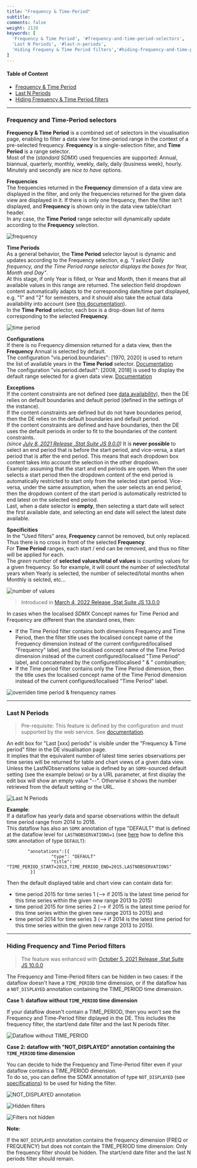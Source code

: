 ```yaml
---
title: "Frequency & Time-Period"
subtitle: 
comments: false
weight: 2130
keywords: [
  'Frequency & Time Period', '#frequency-and-time-period-selectors',
  'Last N Periods', '#last-n-periods',
  'Hiding Frequeny & Time Period filters','#hiding-frequency-and-time-period-filters'
]
---
```


#### Table of Content
- [Frequency & Time Period](#frequency-and-time-period-selectors)
- [Last N Periods](#last-n-periods)
- [Hiding Frequency & Time Period filters](#hiding-frequency-and-time-period-filters)

---

### Frequency and Time-Period selectors
**Frequency & Time Period** is a combined set of selectors in the visualisation page, enabling to filter a data view for time-period range in the context of a pre-selected frequency. **Frequency** is a single-selection filter, and **Time Period** is a range selector.  
Most of the (*standard SDMX*) used frequencies are supported: Annual, biannual, quarterly, monthly, weekly, daily, daily (business week), hourly. Minutely and secondly are *nice to have* options.  

**Frequencies**  
The frequencies returned in the **Frequency** dimension of a data view are displayed in the filter, and only the frequencies returned for the given data view are displayed in it. If there is only one frequency, then the filter isn't displayed, and **Frequency** is shown only in the data view table/chart header.  
In any case, the **Time Period** range selector will dynamically update according to the **Frequency** selection.

![frequency](/dotstatsuite-documentation/images/time-period-1.png)

**Time Periods**  
As a general behavior, the **Time Period** selector layout is dynamic and updates according to the Frequency selection, e.g. *"I select Daily frequency, and the Time Period range selector displays the boxes for Year, Month and Day"*.  
At this stage, if only Year is filled, or Year and Month, then it means that all available values in this range are returned. The selection field dropdown content automatically adapts to the corresponding date/time part displayed, e.g. "1" and "2" for semesters, and it should also take the actual data availability into account (see [this documentation](https://sis-cc.gitlab.io/dotstatsuite-documentation/using-de/viewing-data/filters/data-availability/)).  
In the **Time Period** selector, each box is a drop-down list of items corresponding to the selected **Frequency**.

![time period](/dotstatsuite-documentation/images/time-period-2.png)

**Configurations**  
If there is no Frequency dimension returned for a data view, then the **Frequency** Annual is selected by default.  
The configuration "vis.period.boundaries": [1970, 2020] is used to return the list of available years in the **Time Period** selector. [Documentation](https://sis-cc.gitlab.io/dotstatsuite-documentation/configurations/de-configuration/#time-period-boundaries)  
The configuration "vis.period.default": [2008, 2018] is used to display the default range selected for a given data view. [Documentation](https://sis-cc.gitlab.io/dotstatsuite-documentation/configurations/de-configuration/#default-time-period)

**Exceptions**  
If the content constraints are not defined (see [data availability](https://sis-cc.gitlab.io/dotstatsuite-documentation/using-de/viewing-data/filters/data-availability/)), then the DE relies on default boundaries and default period (defined in the settings of the instance).  
If the content constraints are defined but do not have boundaries period, then the DE relies on the default boundaries and default period.  
If the content constraints are defined and have boundaries, then the DE uses the default periods in order to fit to the boundaries of the content constraints.  
*(since [July 8, 2021 Release .Stat Suite JS 9.0.0](https://sis-cc.gitlab.io/dotstatsuite-documentation/changelog/#july-8-2021))* It is **never possible** to select an end period that is before the start period, and vice-versa, a start period that is after the end period. This means that each dropdown box content takes into account the selection in the other dropdown.  
Example: assuming that the start and end periods are open. When the user selects a start period then the dropdown content of the end period is automatically restricted to start only from the selected start period. Vice-versa, under the same assumption, when the user selects an end period, then the dropdown content of the start period is automatically restricted to end latest on the selected end period.  
Last, when a date selector is **empty**, then selecting a start date will select the first available date, and selecting an end date will select the latest date available.

**Specificities**  
In the "Used filters" area, **Frequency** cannot be removed, but only replaced. Thus there is no cross in front of the selected **Frequency**.  
For **Time Period** ranges, each start / end can be removed, and thus no filter will be applied for each.  
The *green* number of **selected values/total of values** is counting values for a given frequency. So for example, it will count the number of selected/total years when Yearly is selected, the number of selected/total months when Monthly is selcted, etc...

![number of values](/dotstatsuite-documentation/images/time-period-3.png)

> Introduced in [March 4, 2022 Release .Stat Suite JS 13.0.0](https://sis-cc.gitlab.io/dotstatsuite-documentation/changelog/#march-4-2022)

In cases when the localised *SDMX* Concept names for Time Period and Frequency are different than the standard ones, then:
- If the Time Period filter contains both dimensions Frequency and Time Period, then the filter title uses the localised concept name of the Frequency dimension instead of the current configured/localised "Frequency" label, and the localised concept name of the Time Period dimension instead of the current configured/localised "Time Period" label, and concatenated by the configured/localised " & " combination;
- If the Time period filter contains only the Time Period dimension, then the title uses the localised concept name of the Time Period dimension instead of the current configured/localised "Time Period" label.

![overriden time period & frenquency names](/dotstatsuite-documentation/images/time-period-4.png)

---

### Last N Periods
>Pre-requisite: This feature is defined by the configuration and must supported by the web service. See [documentation](https://sis-cc.gitlab.io/dotstatsuite-documentation/configurations/de-configuration/#lastnobservations-support).

An edit box for "Last [xxx] periods" is visible under the "Frequency & Time period" filter in the DE visualisation page.  
It implies that the equivalent number of latest time series observations per time series will be returned for table and chart views of a given data view.  
Unless the LastNObservations value is defined by an `SDMX`-sourced default setting (see the example below) or by a URL parameter, at first display the edit box will show an empty value "--". Otherwise it shows the number retrieved from the default setting or the URL.

![Last N Periods](/dotstatsuite-documentation/images/last-n-periods.png)

**Example**:  
If a dataflow has yearly data and sparse observations within the default time period range from 2014 to 2018.  
This dataflow has also an `SDMX` annotation of type "DEFAULT" that is defined at the dataflow level for `LASTNOBSERVATIONS=1` (see [here](https://sis-cc.gitlab.io/dotstatsuite-documentation/using-dlm/custom-data-view/default-layout/) how to define this `SDMX` annotation of type `DEFAULT`):  
```
        "annotations":[{
                 "type": "DEFAULT"
                 "title": "TIME_PERIOD_START=2013,TIME_PERIOD_END=2015,LASTNOBSERVATIONS"
         }]

```
Then the default displayed table and chart view can contain data for:  
* time period 2015 for time series 1 (--> if 2015 is the latest time period for this time series within the given new range 2013 to 2015)
* time period 2015 for time series 2 (--> if 2015 is the latest time period for this time series within the given new range 2013 to 2015) and
* time period 2014 for time series 3 (--> if 2014 is the latest time period for this time series within the given new range 2013 to 2015).


---

### Hiding Frequency and Time Period filters
> The feature was enhanced with [October 5, 2021 Release .Stat Suite JS 10.0.0](https://sis-cc.gitlab.io/dotstatsuite-documentation/changelog/#october-5-2021)

The Frequency and Time-Period filters can be hidden in two cases: if the dataflow doesn't have a `TIME_PERIOD` time dimension, or if the dataflow has a `NOT_DISPLAYED` annotation containing the TIME_PERIOD time dimension.

**Case 1: dataflow without `TIME_PERIOD` time dimension**

If your dataflow doesn't contain a TIME_PERIOD, then you won't see the Frequency and Time-Period filter diplayed in the DE. This includes the frequency filter, the start/end date filter and the last N periods filter.

![Dataflow without TIME_PERIOD](/dotstatsuite-documentation/images/dataflow-without-TIME_PERIOD-time-dimension.PNG)

**Case 2: dataflow with "NOT_DISPLAYED" annotation containing the `TIME_PERIOD` time dimension**

You can decide to hide the Frequency and Time-Period filter even if your dataflow contains a TIME_PERIOD dimension.  
To do so, you can define the SDMX annotation of type `NOT_DISPLAYED` (see [specifications](https://sis-cc.gitlab.io/dotstatsuite-documentation/using-dlm/custom-data-view/not-displayed/)) to be used for hiding the filter. 

![NOT_DISPLAYED annotation](/dotstatsuite-documentation/images/NOT_DISPLAYED-annotation-containing-TIME_PERIOD.png) 

![Hidden filters](/dotstatsuite-documentation/images/Frequency-Time-Period-filters-hidden-using-NOT_DISPLAYED-annotation.png)

![Filters not hidden](/dotstatsuite-documentation/images/Frequency-Time-Period-filters-not-hidden.png)

**Note:**

If the `NOT_DISPLAYED` annotation contains the frequency dimension (FREQ or FREQUENCY) but does not contain the TIME_PERIOD time dimension:
Only the frequency filter should be hidden. The start/end date filter and the last N periods filter should remain.



